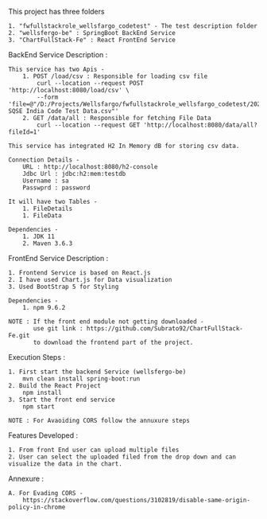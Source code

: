 This project has three folders 

	1. "fwfullstackrole_wellsfargo_codetest" - The test description folder
	2. "wellsfergo-be" : SpringBoot BackEnd Service
	3. "ChartFullStack-Fe" : React FrontEnd Service

BackEnd Service Description : 

	This service has two Apis - 
		1. POST /load/csv : Responsible for loading csv file
			curl --location --request POST 'http://localhost:8080/load/csv' \
			--form 'file=@"/D:/Projects/Wellsfargo/fwfullstackrole_wellsfargo_codetest/202303 SQSE India Code Test Data.csv"'
		2. GET /data/all : Responsible for fetching File Data
			curl --location --request GET 'http://localhost:8080/data/all?fileId=1'
		
	This service has integrated H2 In Memory dB for storing csv data. 
	
	Connection Details -
		URL : http://localhost:8080/h2-console
		Jdbc Url : jdbc:h2:mem:testdb
		Username : sa
		Passwprd : password
		
	It will have two Tables - 
		1. FileDetails
		1. FileData
	
	Dependencies -
		1. JDK 11
		2. Maven 3.6.3
		
FrontEnd Service Description :

	1. Frontend Service is based on React.js
	2. I have used Chart.js for Data visualization
	3. Used BootStrap 5 for Styling
	
	Dependencies -
		1. npm 9.6.2
	
	NOTE : If the front end module not getting downloaded - 
	       use git link : https://github.com/Subrato92/ChartFullStack-Fe.git
	       to download the frontend part of the project.
	
Execution Steps : 

	1. First start the backend Service (wellsfergo-be) 
		mvn clean install spring-boot:run
	2. Build the React Project 
		npm install
	3. Start the front end service 
		npm start
		
	NOTE : For Avaoiding CORS follow the annuxure steps

Features Developed : 

	1. From front End user can upload multiple files
	2. User can select the uploaded filed from the drop down and can visualize the data in the chart.
	
Annexure : 

	A. For Evading CORS - 
		https://stackoverflow.com/questions/3102819/disable-same-origin-policy-in-chrome

